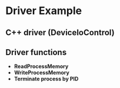 # Driver Example
## C++ driver (DeviceIoControl)

## Driver functions
- **ReadProcessMemory** 
- **WriteProcessMemory**
- **Terminate process by PID** 

